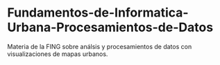 # Fundamentos-de-Informatica-Urbana-Procesamientos-de-Datos
Materia de la FING sobre análsis y procesamientos de datos con visualizaciones de mapas urbanos. 
